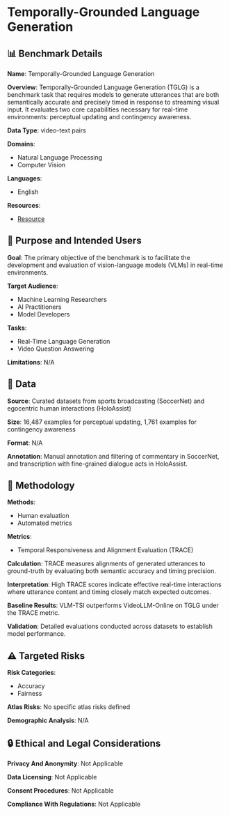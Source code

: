 # Temporally-Grounded Language Generation

## 📊 Benchmark Details

**Name**: Temporally-Grounded Language Generation

**Overview**: Temporally-Grounded Language Generation (TGLG) is a benchmark task that requires models to generate utterances that are both semantically accurate and precisely timed in response to streaming visual input. It evaluates two core capabilities necessary for real-time environments: perceptual updating and contingency awareness.

**Data Type**: video-text pairs

**Domains**:
- Natural Language Processing
- Computer Vision

**Languages**:
- English

**Resources**:
- [Resource](https://arxiv.org/abs/2505.11326)

## 🎯 Purpose and Intended Users

**Goal**: The primary objective of the benchmark is to facilitate the development and evaluation of vision-language models (VLMs) in real-time environments.

**Target Audience**:
- Machine Learning Researchers
- AI Practitioners
- Model Developers

**Tasks**:
- Real-Time Language Generation
- Video Question Answering

**Limitations**: N/A

## 💾 Data

**Source**: Curated datasets from sports broadcasting (SoccerNet) and egocentric human interactions (HoloAssist)

**Size**: 16,487 examples for perceptual updating, 1,761 examples for contingency awareness

**Format**: N/A

**Annotation**: Manual annotation and filtering of commentary in SoccerNet, and transcription with fine-grained dialogue acts in HoloAssist.

## 🔬 Methodology

**Methods**:
- Human evaluation
- Automated metrics

**Metrics**:
- Temporal Responsiveness and Alignment Evaluation (TRACE)

**Calculation**: TRACE measures alignments of generated utterances to ground-truth by evaluating both semantic accuracy and timing precision.

**Interpretation**: High TRACE scores indicate effective real-time interactions where utterance content and timing closely match expected outcomes.

**Baseline Results**: VLM-TSI outperforms VideoLLM-Online on TGLG under the TRACE metric.

**Validation**: Detailed evaluations conducted across datasets to establish model performance.

## ⚠️ Targeted Risks

**Risk Categories**:
- Accuracy
- Fairness

**Atlas Risks**:
No specific atlas risks defined

**Demographic Analysis**: N/A

## 🔒 Ethical and Legal Considerations

**Privacy And Anonymity**: Not Applicable

**Data Licensing**: Not Applicable

**Consent Procedures**: Not Applicable

**Compliance With Regulations**: Not Applicable
